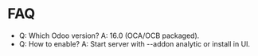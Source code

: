 # FAQ

- Q: Which Odoo version? A: 16.0 (OCA/OCB packaged).
- Q: How to enable? A: Start server with --addon analytic or install in UI.
